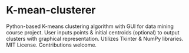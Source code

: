 # K-mean-clusterer
Python-based K-means clustering algorithm with GUI for data mining course project. User inputs points &amp; initial centroids (optional) to output clusters with graphical representation. Utilizes Tkinter &amp; NumPy libraries. MIT License. Contributions welcome.
